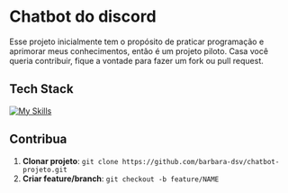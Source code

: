 # Chatbot do discord 

Esse projeto inicialmente tem o propósito de praticar programação e aprimorar meus conhecimentos, então é um projeto piloto. Casa você queria contribuir, fique a vontade para fazer um fork ou pull request. 

## Tech Stack

<!--- # "Verify icons availability here https://github.com/tandpfun/skill-icons" -->

[![My Skills](https://skillicons.dev/icons?i=javascript,typescript)](https://skillicons.dev)


## Contribua

1. **Clonar projeto**: `git clone https://github.com/barbara-dsv/chatbot-projeto.git`
2. **Criar feature/branch**: `git checkout -b feature/NAME`

